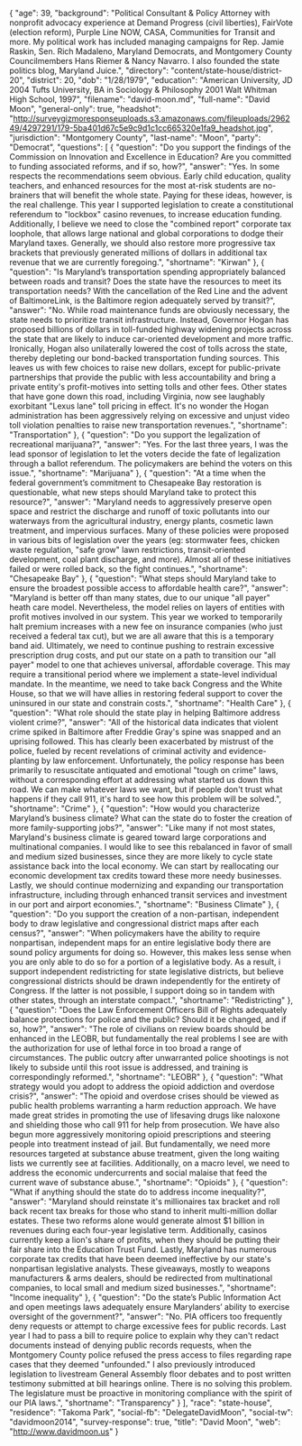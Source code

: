 {
  "age": 39,
  "background": "Political Consultant & Policy Attorney with nonprofit advocacy experience at Demand Progress (civil liberties), FairVote (election reform), Purple Line NOW, CASA, Communities for Transit and more. My political work has included managing campaigns for Rep. Jamie Raskin, Sen. Rich Madaleno, Maryland Democrats, and Montgomery County Councilmembers Hans Riemer & Nancy Navarro. I also founded the state politics blog, Maryland Juice.",
  "directory": "content/state-house/district-20",
  "district": 20,
  "dob": "1/28/1979",
  "education": "American University, JD 2004 Tufts University, BA in Sociology & Philosophy 2001 Walt Whitman High School, 1997",
  "filename": "david-moon.md",
  "full-name": "David Moon",
  "general-only": true,
  "headshot": "http://surveygizmoresponseuploads.s3.amazonaws.com/fileuploads/296249/4297291/179-5ba401d67c5e9c9d1c1cc665320e1fa9_headshot.jpg",
  "jurisdiction": "Montgomery County",
  "last-name": "Moon",
  "party": "Democrat",
  "questions": [
    {
      "question": "Do you support the findings of the Commission on Innovation and Excellence in Education? Are you committed to funding associated reforms, and if so, how?",
      "answer": "Yes. In some respects the recommendations seem obvious. Early child education, quality teachers, and enhanced resources for the most at-risk students are no-brainers that will benefit the whole state. Paying for these ideas, however, is the real challenge. This year I supported legislation to create a constitutional referendum to \"lockbox\" casino revenues, to increase education funding.  Additionally, I believe we need to close the \"combined report\" corporate tax loophole, that allows large national and global corporations to dodge their Maryland taxes. Generally, we should also restore more progressive tax brackets that previously generated millions of dollars in additional tax revenue that we are currently foregoing.",
      "shortname": "Kirwan"
    },
    {
      "question": "Is Maryland’s transportation spending appropriately balanced between roads and transit? Does the state have the resources to meet its transportation needs? With the cancellation of the Red Line and the advent of BaltimoreLink, is the Baltimore region adequately served by transit?",
      "answer": "No. While road maintenance funds are obviously necessary, the state needs to prioritize transit infrastructure. Instead, Governor Hogan has proposed billions of dollars in toll-funded highway widening projects across the state that are likely to induce car-oriented development and more traffic. Ironically, Hogan also unilaterally lowered the cost of tolls across the state, thereby depleting our bond-backed transportation funding sources. This leaves us with few choices to raise new dollars, except for public-private partnerships that provide the public with less accountability and bring a private entity's profit-motives into setting tolls and other fees. Other states that have gone down this road, including Virginia, now see laughably exorbitant \"Lexus lane\" toll pricing in effect. It's no wonder the Hogan administration has been aggressively relying on excessive and unjust video toll violation penalties to raise new transportation revenues.",
      "shortname": "Transportation"
    },
    {
      "question": "Do you support the legalization of recreational marijuana?",
      "answer": "Yes. For the last three years, I was the lead sponsor of legislation to let the voters decide the fate of legalization through a ballot referendum. The policymakers are behind the voters on this issue.",
      "shortname": "Marijuana"
    },
    {
      "question": "At a time when the federal government’s commitment to Chesapeake Bay restoration is questionable, what new steps should Maryland take to protect this resource?",
      "answer": "Maryland needs to aggressively preserve open space and restrict the discharge and runoff of toxic pollutants into our waterways from the agricultural industry, energy plants, cosmetic lawn treatment, and impervious surfaces. Many of these policies were proposed in various bits of legislation over the years (eg: stormwater fees, chicken waste regulation, \"safe grow\" lawn restrictions, transit-oriented development, coal plant discharge, and more). Almost all of these initiatives failed or were rolled back, so the fight continues.",
      "shortname": "Chesapeake Bay"
    },
    {
      "question": "What steps should Maryland take to ensure the broadest possible access to affordable health care?",
      "answer": "Maryland is better off than many states, due to our unique \"all payer\" heath care model. Nevertheless, the model relies on layers of entities with profit motives involved in our system. This year we worked to temporarily halt premium increases with a new fee on insurance companies (who just received a federal tax cut), but we are all aware that this is a temporary band aid. Ultimately, we need to continue pushing to restrain excessive prescription drug costs, and put our state on a path to transition our \"all payer\" model to one that achieves universal, affordable coverage. This may require a transitional period where we implement a state-level individual mandate. In the meantime, we need to take back Congress and the White House,  so that we will have allies in restoring federal support to cover the uninsured in our state and constrain costs.",
      "shortname": "Health Care"
    },
    {
      "question": "What role should the state play in helping Baltimore address violent crime?",
      "answer": "All of the historical data indicates that violent crime spiked in Baltimore after Freddie Gray's spine was snapped and an uprising followed. This has clearly been exacerbated by mistrust of the police, fueled by recent revelations of criminal activity and evidence-planting by law enforcement. Unfortunately, the policy response has been primarily to resuscitate antiquated and emotional \"tough on crime\" laws, without a corresponding effort at addressing what started us down this road. We can make whatever laws we want, but if people don't trust what happens if they call 911, it's hard to see how this problem will be solved.",
      "shortname": "Crime"
    },
    {
      "question": "How would you characterize Maryland’s business climate? What can the state do to foster the creation of more family-supporting jobs?",
      "answer": "Like many if not most states, Maryland's business climate is geared toward large corporations and multinational companies. I would like to see this rebalanced in favor of small and medium sized businesses, since they are more likely to cycle state assistance back into the local economy. We can start by reallocating our economic development tax credits toward these more needy businesses. Lastly, we should continue modernizing and expanding our transportation infrastructure, including through enhanced transit services and investment in our port and airport economies.",
      "shortname": "Business Climate"
    },
    {
      "question": "Do you support the creation of a non-partisan, independent body to draw legislative and congressional district maps after each census?",
      "answer": "When policymakers have the ability to require nonpartisan, independent maps for an entire legislative body there are sound policy arguments for doing so. However, this makes less sense when you are only able to do so for a portion of a legislative body. As a result, i support independent redistricting for state legislative districts, but believe congressional districts should be drawn independently for the entirety of Congress. If the latter is not possible, I support doing so in tandem with other states, through an interstate compact.",
      "shortname": "Redistricting"
    },
    {
      "question": "Does the Law Enforcement Officers Bill of Rights adequately balance protections for police and the public? Should it be changed, and if so, how?",
      "answer": "The role of civilians on review boards should be enhanced in the LEOBR, but fundamentally the real problems I see are with the authorization for use of lethal force in too broad a range of circumstances. The public outcry after unwarranted police shootings is not likely to subside until this root issue is addressed, and training is correspondingly reformed.",
      "shortname": "LEOBR"
    },
    {
      "question": "What strategy would you adopt to address the opioid addiction and overdose crisis?",
      "answer": "The opioid and overdose crises should be viewed as public health problems warranting a harm reduction approach. We have made great strides in promoting the use of lifesaving drugs like naloxone and shielding those who call 911 for help from prosecution. We have also begun more aggressively monitoring opioid prescriptions and steering people into treatment instead of jail. But fundamentally, we need more resources targeted at substance abuse treatment, given the long waiting lists we currently see at facilities. Additionally, on a macro level, we need to address the economic undercurrents and social malaise that feed the current wave of substance abuse.",
      "shortname": "Opioids"
    },
    {
      "question": "What if anything should the state do to address income inequality?",
      "answer": "Maryland should reinstate it's millionaires tax bracket and roll back recent tax breaks for those who stand to inherit multi-million dollar estates. These two reforms alone would generate almost $1 billion in revenues during each four-year legislative term. Additionally, casinos currently keep a lion's share of profits, when they should be putting their fair share into the Education Trust Fund. Lastly, Maryland has numerous corporate tax credits that have been deemed ineffective by our state's nonpartisan legislative analysts. These giveaways, mostly to weapons manufacturers & arms dealers, should be redirected from multinational companies, to local small and medium sized businesses.",
      "shortname": "Income inequality"
    },
    {
      "question": "Do the state’s Public Information Act and open meetings laws adequately ensure Marylanders’ ability to exercise oversight of the government?",
      "answer": "No. PIA officers too frequently deny requests or attempt to charge excessive fees for public records. Last year I had to pass a bill to require police to explain why they can't redact documents instead of denying public records requests, when the Montgomery County police refused the press access to files regarding rape cases that they deemed \"unfounded.\" I also previously introduced legislation to livestream General Assembly floor debates and to post written testimony submitted at bill hearings online. There is no solving this problem. The legislature must be proactive in monitoring compliance with the spirit of our PIA laws.",
      "shortname": "Transparency"
    }
  ],
  "race": "state-house",
  "residence": "Takoma Park",
  "social-fb": "DelegateDavidMoon",
  "social-tw": "davidmoon2014",
  "survey-response": true,
  "title": "David Moon",
  "web": "http://www.davidmoon.us"
}
